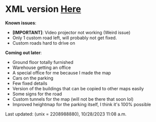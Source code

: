 # XML version [Here](https://github.com/LlFPrograms/teardown-maps-and-info/blob/e6274f423ec4eec0c3658fef38b7c9da9d9d59e7/mega-flammable-warehouse-and-office-buildings/wa-and-of-buildings-roadmap.xml)
**Known issues**:
- **[IMPORTANT]**: Video projector not working (Weird issue)
- Only 1 custom road left, will probably not get fixed.
- Custom roads hard to drive on

**Coming out later**:
- Ground floor totally furnished
- Warehouse getting an office
- A special office for me because I made the map
- Cars on the parking
- Few fixed details
- Version of the buildings that can be copied to other maps easily
- Some signs for the road
- Custom tunnels for the map (will not be there that soon lol)
- Improved heightmap for the parking itself, I think it's 100% possible


Last updated: (unix = 2208988880), 10/28/2023 11:08 a.m.
